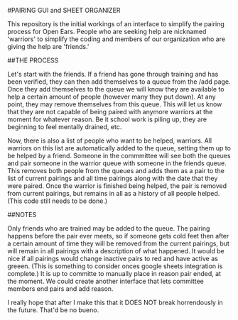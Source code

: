 #PAIRING GUI and SHEET ORGANIZER

This repository is the initial workings of an interface to simplify the
pairing process for Open Ears. People who are seeking help are nicknamed
'warriors' to simplify the coding and members of our organization who 
are giving the help are 'friends.'


##THE PROCESS

Let's start with the friends. If a friend has gone through training and
has been verified, they can then add themselves to a 
queue from the /add page. Once they add themselves to the queue we will
know they are available to help a certain amount of people
(however many they put down). At any point, they may remove themselves 
from this queue. This will let us know that they are not capable of being
paired with anymore warriors at the moment for whatever reason. Be it school
work is piling up, they are beginning to feel mentally drained, etc.

Now, there is also a list of people who want to be helped, warriors. All warriors
on this list are automatically added to the queue, setting them up to 
be helped by a friend.
Someone in the commmittee will see both the queues and pair someone in the 
warrior queue with someone in the friends queue. This removes both people from
the queues and adds them as a pair to the list of current pairings and all time
pairings along with the date that they were paired. 
Once the warrior is finished being helped, the pair is removed from
current pairings, but remains in all as a history of all people helped.
(This code still needs to be done.)


##NOTES

Only friends who are trained may be added to the queue. The pairing happens
before the pair ever meets, so if someone gets cold feet then after a certain
amount of time they will be removed from the current pairings, but will remain
in all pairings with a description of what happened. 
It would be nice if all pairings 
would change inactive pairs to red and have active as greeen. 
(This is something to consider onces google sheets integration is complete.)
It is up to committe to manually place in reason pair ended, 
at the moment. We could create
another interface that lets committee members end pairs and add reason.

I really hope that after I make this that it DOES NOT break horrendously in the future.
That'd be no bueno.

